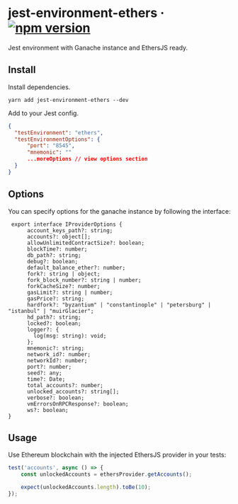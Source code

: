 # jest-environment-ethers &middot; [![npm version](https://img.shields.io/npm/v/ethers-jest-environment.svg)](https://www.npmjs.com/package/ethers-jest-environment)

Jest environment with Ganache instance and EthersJS ready.

## Install

Install dependencies.

```shell
yarn add jest-environment-ethers --dev
```

Add to your Jest config.

```json
{
  "testEnvironment": "ethers",
  "testEnvironmentOptions": {
      "port": "8545",
      "mnemonic": ""
      ...moreOptions // view options section
  }
}
```

## Options

You can specify options for the ganache instance by following the interface:

```
 export interface IProviderOptions {
      account_keys_path?: string;
      accounts?: object[];
      allowUnlimitedContractSize?: boolean;
      blockTime?: number;
      db_path?: string;
      debug?: boolean;
      default_balance_ether?: number;
      fork?: string | object;
      fork_block_number?: string | number;
      forkCacheSize?: number;
      gasLimit?: string | number;
      gasPrice?: string;
      hardfork?: "byzantium" | "constantinople" | "petersburg" | "istanbul" | "muirGlacier";
      hd_path?: string;
      locked?: boolean;
      logger?: {
        log(msg: string): void;
      };
      mnemonic?: string;
      network_id?: number;
      networkId?: number;
      port?: number;
      seed?: any;
      time?: Date;
      total_accounts?: number;
      unlocked_accounts?: string[];
      verbose?: boolean;
      vmErrorsOnRPCResponse?: boolean;
      ws?: boolean;
}
```

## Usage

Use Ethereum blockchain with the injected EthersJS provider in your tests:

```javascript
test('accounts', async () => {
    const unlockedAccounts = ethersProvider.getAccounts();

    expect(unlockedAccounts.length).toBe(10);
});
```